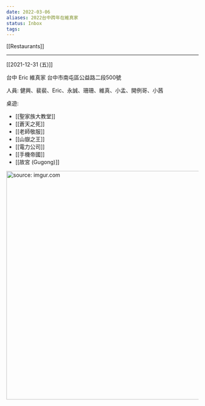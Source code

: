 ```yaml
---
date: 2022-03-06
aliases: 2022台中跨年在維真家
status: Inbox
tags:
---
```


[[Restaurants]]

---

[[2021-12-31 (五)]]

台中 Eric 維真家 台中市南屯區公益路二段500號

人員: 健興、裴裴、Eric、永誠、珊珊、維真、小孟、開例哥、小茜

桌遊:
- [[聖家族大教堂]]
- [[蒼天之死]]
- [[老師敬服]]
- [[山嶽之王]]
- [[電力公司]]
- [[手機帝國]]
- [[故宮 (Gugong)]]

<a href="https://imgur.com/noyjkEq"><img src="https://i.imgur.com/noyjkEq.jpg" title="source: imgur.com" width="600px" /></a>
